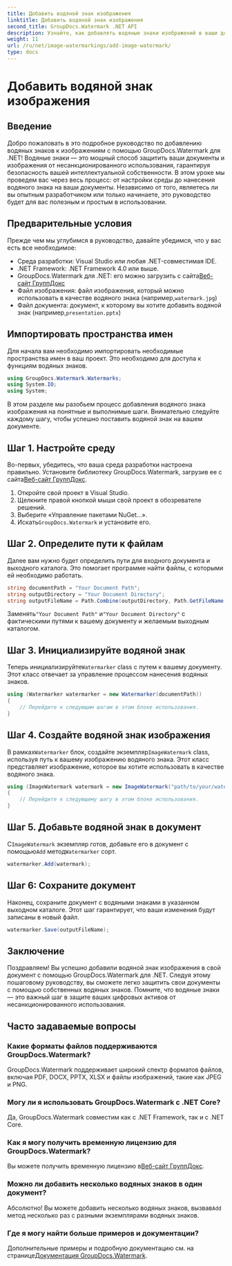 ```yaml
---
title: Добавить водяной знак изображения
linktitle: Добавить водяной знак изображения
second_title: GroupDocs.Watermark .NET API
description: Узнайте, как добавлять водяные знаки изображений в ваши документы с помощью GroupDocs.Watermark для .NET, из нашего подробного пошагового руководства.
weight: 11
url: /ru/net/image-watermarkings/add-image-watermark/
type: docs
---
```

# Добавить водяной знак изображения

## Введение
Добро пожаловать в это подробное руководство по добавлению водяных знаков к изображениям с помощью GroupDocs.Watermark для .NET! Водяные знаки — это мощный способ защитить ваши документы и изображения от несанкционированного использования, гарантируя безопасность вашей интеллектуальной собственности. В этом уроке мы проведем вас через весь процесс: от настройки среды до нанесения водяного знака на ваши документы. Независимо от того, являетесь ли вы опытным разработчиком или только начинаете, это руководство будет для вас полезным и простым в использовании.
## Предварительные условия
Прежде чем мы углубимся в руководство, давайте убедимся, что у вас есть все необходимое:
- Среда разработки: Visual Studio или любая .NET-совместимая IDE.
- .NET Framework: .NET Framework 4.0 или выше.
-  GroupDocs.Watermark для .NET: его можно загрузить с сайта[Веб-сайт ГруппДокс](https://releases.groupdocs.com/Watermark/net/)
-  Файл изображения: файл изображения, который можно использовать в качестве водяного знака (например,`watermark.jpg`)
- Файл документа: документ, к которому вы хотите добавить водяной знак (например,`presentation.pptx`)
## Импортировать пространства имен
Для начала вам необходимо импортировать необходимые пространства имен в ваш проект. Это необходимо для доступа к функциям водяных знаков.
```csharp
using GroupDocs.Watermark.Watermarks;
using System.IO;
using System;
```
В этом разделе мы разобьем процесс добавления водяного знака изображения на понятные и выполнимые шаги. Внимательно следуйте каждому шагу, чтобы успешно поставить водяной знак на вашем документе.
## Шаг 1. Настройте среду
 Во-первых, убедитесь, что ваша среда разработки настроена правильно. Установите библиотеку GroupDocs.Watermark, загрузив ее с сайта[Веб-сайт ГруппДокс](https://releases.groupdocs.com/Watermark/net/).
1. Откройте свой проект в Visual Studio.
2. Щелкните правой кнопкой мыши свой проект в обозревателе решений.
3. Выберите «Управление пакетами NuGet...».
4.  Искать`GroupDocs.Watermark` и установите его.
## Шаг 2. Определите пути к файлам
Далее вам нужно будет определить пути для входного документа и выходного каталога. Это помогает программе найти файлы, с которыми ей необходимо работать.
```csharp
string documentPath = "Your Document Path";
string outputDirectory = "Your Document Directory";
string outputFileName = Path.Combine(outputDirectory, Path.GetFileName(documentPath));
```
 Заменять`"Your Document Path"` и`"Your Document Directory"` с фактическими путями к вашему документу и желаемым выходным каталогом.
## Шаг 3. Инициализируйте водяной знак
Теперь инициализируйте`Watermarker` class с путем к вашему документу. Этот класс отвечает за управление процессом нанесения водяных знаков.
```csharp
using (Watermarker watermarker = new Watermarker(documentPath))
{
    // Перейдите к следующим шагам в этом блоке использования.
}
```
## Шаг 4. Создайте водяной знак изображения
 В рамках`Watermarker` блок, создайте экземпляр`ImageWatermark` class, используя путь к вашему изображению водяного знака. Этот класс представляет изображение, которое вы хотите использовать в качестве водяного знака.
```csharp
using (ImageWatermark watermark = new ImageWatermark("path/to/your/watermark.jpg"))
{
    // Перейдите к следующему шагу в этом блоке использования.
}
```
## Шаг 5. Добавьте водяной знак в документ
 С`ImageWatermark` экземпляр готов, добавьте его в документ с помощью`Add` метод`Watermarker` сорт.
```csharp
watermarker.Add(watermark);
```
## Шаг 6: Сохраните документ
Наконец, сохраните документ с водяными знаками в указанном выходном каталоге. Этот шаг гарантирует, что ваши изменения будут записаны в новый файл.
```csharp
watermarker.Save(outputFileName);
```
## Заключение
Поздравляем! Вы успешно добавили водяной знак изображения в свой документ с помощью GroupDocs.Watermark для .NET. Следуя этому пошаговому руководству, вы сможете легко защитить свои документы с помощью собственных водяных знаков. Помните, что водяные знаки — это важный шаг в защите ваших цифровых активов от несанкционированного использования.

## Часто задаваемые вопросы
### Какие форматы файлов поддерживаются GroupDocs.Watermark?
GroupDocs.Watermark поддерживает широкий спектр форматов файлов, включая PDF, DOCX, PPTX, XLSX и файлы изображений, такие как JPEG и PNG.
### Могу ли я использовать GroupDocs.Watermark с .NET Core?
Да, GroupDocs.Watermark совместим как с .NET Framework, так и с .NET Core.
### Как я могу получить временную лицензию для GroupDocs.Watermark?
 Вы можете получить временную лицензию в[Веб-сайт ГруппДокс](https://purchase.groupdocs.com/temporary-license/).
### Можно ли добавить несколько водяных знаков в один документ?
 Абсолютно! Вы можете добавить несколько водяных знаков, вызвав`Add` метод несколько раз с разными экземплярами водяных знаков.
### Где я могу найти больше примеров и документации?
 Дополнительные примеры и подробную документацию см. на странице[Документация GroupDocs.Watermark](https://tutorials.groupdocs.com/Watermark/net/).